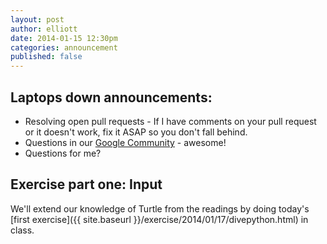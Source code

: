 ```yaml
---
layout: post
author: elliott
date: 2014-01-15 12:30pm
categories: announcement
published: false
---
```


## Laptops down announcements:

* Resolving open pull requests -  If I have comments on your pull request or it doesn't work, fix it ASAP so you don't fall behind.
* Questions in our [Google Community](https://plus.google.com/u/1/communities/118331486101624450655) - awesome!
* Questions for me?

## Exercise part one: Input
We'll extend our knowledge of Turtle from the readings by doing today's [first exercise]({{ site.baseurl }}/exercise/2014/01/17/divepython.html) in class.
